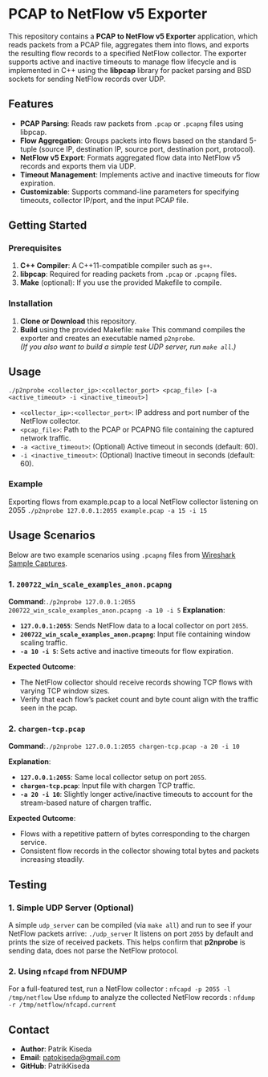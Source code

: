 # PCAP to NetFlow v5 Exporter

This repository contains a **PCAP to NetFlow v5 Exporter** application, which reads packets from a PCAP file, aggregates them into flows, and exports the resulting flow records to a specified NetFlow collector. The exporter supports active and inactive timeouts to manage flow lifecycle and is implemented in C++ using the **libpcap** library for packet parsing and BSD sockets for sending NetFlow records over UDP.

## Features

- **PCAP Parsing**: Reads raw packets from `.pcap` or `.pcapng` files using libpcap.
- **Flow Aggregation**: Groups packets into flows based on the standard 5-tuple (source IP, destination IP, source port, destination port, protocol).
- **NetFlow v5 Export**: Formats aggregated flow data into NetFlow v5 records and exports them via UDP.
- **Timeout Management**: Implements active and inactive timeouts for flow expiration.
- **Customizable**: Supports command-line parameters for specifying timeouts, collector IP/port, and the input PCAP file.

## Getting Started

### Prerequisites

1. **C++ Compiler**: A C++11-compatible compiler such as `g++`.
2. **libpcap**: Required for reading packets from `.pcap` or `.pcapng` files.
3. **Make** (optional): If you use the provided Makefile to compile.

### Installation

1. **Clone or Download** this repository.
2. **Build** using the provided Makefile:
```make```
This command compiles the exporter and creates an executable named `p2nprobe`.  
*(If you also want to build a simple test UDP server, run `make all`.)*

## Usage
```./p2nprobe <collector_ip>:<collector_port> <pcap_file> [-a <active_timeout> -i <inactive_timeout>]```

- `<collector_ip>:<collector_port>`: IP address and port number of the NetFlow collector.
- `<pcap_file>`: Path to the PCAP or PCAPNG file containing the captured network traffic.
- `-a <active_timeout>`: (Optional) Active timeout in seconds (default: 60).
- `-i <inactive_timeout>`: (Optional) Inactive timeout in seconds (default: 60).

### Example
Exporting flows from example.pcap to a local NetFlow collector listening on 2055
```./p2nprobe 127.0.0.1:2055 example.pcap -a 15 -i 15```

## Usage Scenarios

Below are two example scenarios using `.pcapng` files from [Wireshark Sample Captures](https://wiki.wireshark.org/SampleCaptures).

### 1. `200722_win_scale_examples_anon.pcapng`

**Command**:```./p2nprobe 127.0.0.1:2055 200722_win_scale_examples_anon.pcapng -a 10 -i 5```
**Explanation**:
- **`127.0.0.1:2055`**: Sends NetFlow data to a local collector on port `2055`.
- **`200722_win_scale_examples_anon.pcapng`**: Input file containing window scaling traffic.
- **`-a 10 -i 5`**: Sets active and inactive timeouts for flow expiration.

**Expected Outcome**:
- The NetFlow collector should receive records showing TCP flows with varying TCP window sizes.
- Verify that each flow’s packet count and byte count align with the traffic seen in the pcap.

### 2. `chargen-tcp.pcap`
**Command**:```./p2nprobe 127.0.0.1:2055 chargen-tcp.pcap -a 20 -i 10```

**Explanation**:
- **`127.0.0.1:2055`**: Same local collector setup on port `2055`.
- **`chargen-tcp.pcap`**: Input file with chargen TCP traffic.
- **`-a 20 -i 10`**: Slightly longer active/inactive timeouts to account for the stream-based nature of chargen traffic.

**Expected Outcome**:
- Flows with a repetitive pattern of bytes corresponding to the chargen service.
- Consistent flow records in the collector showing total bytes and packets increasing steadily.

## Testing

### 1. Simple UDP Server (Optional)

A simple `udp_server` can be compiled (via `make all`) and run to see if your NetFlow packets arrive: ```./udp_server```
It listens on port `2055` by default and prints the size of received packets. This helps confirm that **p2nprobe** is sending data, does not parse the NetFlow protocol.

### 2. Using `nfcapd` from NFDUMP

For a full-featured test, run a NetFlow collector      :  `nfcapd -p 2055 -l /tmp/netflow`
Use `nfdump` to analyze the collected NetFlow records  :  `nfdump -r /tmp/netflow/nfcapd.current`

## Contact

- **Author**: Patrik Kiseda
- **Email**: patokiseda@gmail.com
- **GitHub**: PatrikKiseda
